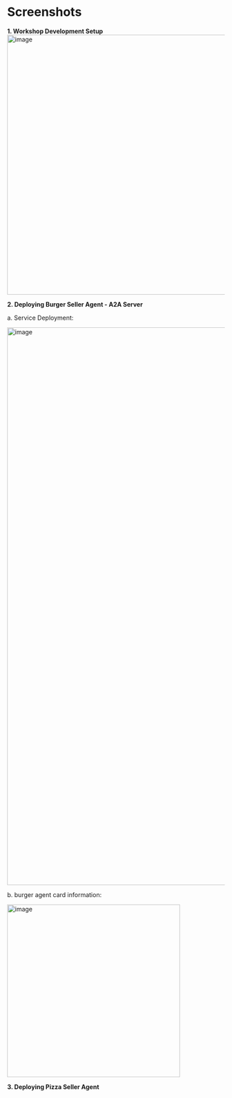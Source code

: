 # Screenshots

**1. Workshop Development Setup**
<img width="906" height="602" alt="image" src="https://github.com/user-attachments/assets/61625bed-c474-4523-9bb1-fd0fda851fdd" />

**2. Deploying Burger Seller Agent - A2A Server**

a. Service Deployment:

<img width="2016" height="1292" alt="image" src="https://github.com/user-attachments/assets/0dbcc629-ecf3-43e4-9976-c14ff9067a57" />


b. burger agent card information:

<img width="400" height="400" alt="image" src="https://github.com/user-attachments/assets/1f2fc658-98bb-4d5f-bba3-537c0dc9ebce" />


**3. Deploying Pizza Seller Agent**

